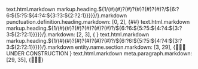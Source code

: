 text.html.markdown markup.heading.${1/(#)(#)?(#)?(#)?(#)?(#)?/${6:?6:${5:?5:${4:?4:${3:?3:${2:?2:1}}}}}/}.markdown punctuation.definition.heading.markdown: [0, 2], {##}
text.html.markdown markup.heading.${1/(#)(#)?(#)?(#)?(#)?(#)?/${6:?6:${5:?5:${4:?4:${3:?3:${2:?2:1}}}}}/}.markdown: [2, 3], { }
text.html.markdown markup.heading.${1/(#)(#)?(#)?(#)?(#)?(#)?/${6:?6:${5:?5:${4:?4:${3:?3:${2:?2:1}}}}}/}.markdown entity.name.section.markdown: [3, 29], {🚧🚧🚧 UNDER CONSTRUCTION }
text.html.markdown meta.paragraph.markdown: [29, 35], {🚧🚧🚧}
